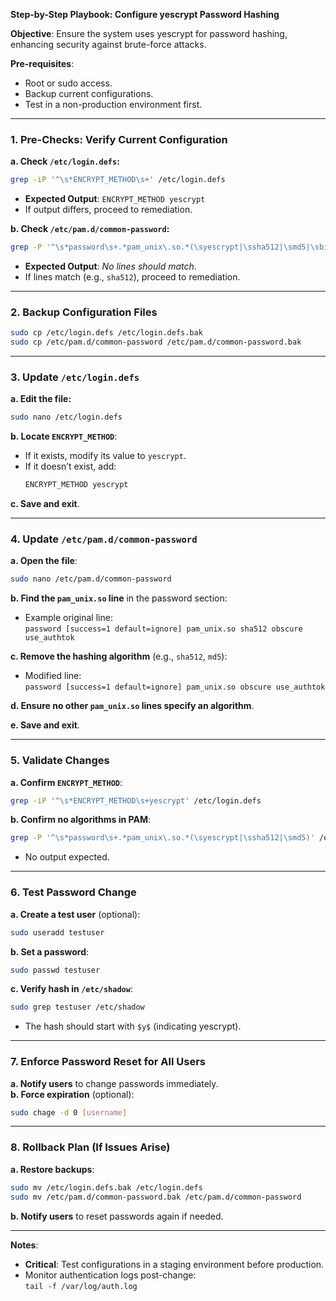 **Step-by-Step Playbook: Configure yescrypt Password Hashing**

**Objective**: Ensure the system uses yescrypt for password hashing, enhancing security against brute-force attacks.

**Pre-requisites**:
- Root or sudo access.
- Backup current configurations.
- Test in a non-production environment first.

---

### **1. Pre-Checks: Verify Current Configuration**

**a. Check `/etc/login.defs`:**
```bash
grep -iP '^\s*ENCRYPT_METHOD\s+' /etc/login.defs
```
- **Expected Output**: `ENCRYPT_METHOD yescrypt`
- If output differs, proceed to remediation.

**b. Check `/etc/pam.d/common-password`:**
```bash
grep -P '^\s*password\s+.*pam_unix\.so.*(\syescrypt|\ssha512|\smd5|\sbigcrypt|\ssha256|\sblowfish)\s*' /etc/pam.d/common-password
```
- **Expected Output**: *No lines should match*.  
- If lines match (e.g., `sha512`), proceed to remediation.

---

### **2. Backup Configuration Files**

```bash
sudo cp /etc/login.defs /etc/login.defs.bak
sudo cp /etc/pam.d/common-password /etc/pam.d/common-password.bak
```

---

### **3. Update `/etc/login.defs`**

**a. Edit the file:**
```bash
sudo nano /etc/login.defs
```

**b. Locate `ENCRYPT_METHOD`**:
- If it exists, modify its value to `yescrypt`.
- If it doesn’t exist, add:
  ```bash
  ENCRYPT_METHOD yescrypt
  ```

**c. Save and exit**.

---

### **4. Update `/etc/pam.d/common-password`**

**a. Open the file**:
```bash
sudo nano /etc/pam.d/common-password
```

**b. Find the `pam_unix.so` line** in the password section:
- Example original line:  
  `password [success=1 default=ignore] pam_unix.so sha512 obscure use_authtok`

**c. Remove the hashing algorithm** (e.g., `sha512`, `md5`):  
- Modified line:  
  `password [success=1 default=ignore] pam_unix.so obscure use_authtok`

**d. Ensure no other `pam_unix.so` lines specify an algorithm**.

**e. Save and exit**.

---

### **5. Validate Changes**

**a. Confirm `ENCRYPT_METHOD`**:
```bash
grep -iP '^\s*ENCRYPT_METHOD\s+yescrypt' /etc/login.defs
```

**b. Confirm no algorithms in PAM**:
```bash
grep -P '^\s*password\s+.*pam_unix\.so.*(\syescrypt|\ssha512|\smd5)' /etc/pam.d/common-password
```
- No output expected.

---

### **6. Test Password Change**

**a. Create a test user** (optional):
```bash
sudo useradd testuser
```

**b. Set a password**:
```bash
sudo passwd testuser
```

**c. Verify hash in `/etc/shadow`**:
```bash
sudo grep testuser /etc/shadow
```
- The hash should start with `$y$` (indicating yescrypt).

---

### **7. Enforce Password Reset for All Users**

**a. Notify users** to change passwords immediately.  
**b. Force expiration** (optional):
```bash
sudo chage -d 0 [username]
```

---

### **8. Rollback Plan (If Issues Arise)**

**a. Restore backups**:
```bash
sudo mv /etc/login.defs.bak /etc/login.defs
sudo mv /etc/pam.d/common-password.bak /etc/pam.d/common-password
```

**b. Notify users** to reset passwords again if needed.

---

**Notes**:
- **Critical**: Test configurations in a staging environment before production.
- Monitor authentication logs post-change:  
  `tail -f /var/log/auth.log`